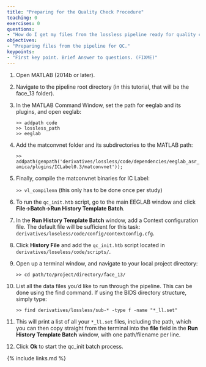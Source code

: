 ```yaml
---
title: "Preparing for the Quality Check Procedure"
teaching: 0
exercises: 0
questions:
- "How do I get my files from the lossless pipeline ready for quality checking?"
objectives:
- "Preparing files from the pipeline for QC."
keypoints:
- "First key point. Brief Answer to questions. (FIXME)"
---
```


1. Open MATLAB (2014b or later).

2. Navigate to the pipeline root directory (in this tutorial, that will be the face_13 folder).

3. In the MATLAB Command Window, set the path for eeglab and its plugins, and open eeglab: 

    `>> addpath code`  
    `>> lossless_path`  
    `>> eeglab`

4. Add the matconvnet folder and its subdirectories to the MATLAB path: 

    `>> addpath(genpath('derivatives/lossless/code/dependencies/eeglab_asr_amica/plugins/ICLabel0.3/matconvnet'));`

5. Finally, compile the matconvnet binaries for IC Label:

    `>> vl_compilenn` (this only has to be done once per study)

6. To run the `qc_init.htb` script, go to the main EEGLAB window and click **File->Batch->Run History Template Batch**.

7. In the **Run History Template Batch** window, add a Context configuration file. The default file will be sufficient for this task: `derivatives/loseless/code/config/contextconfig.cfg`. 

8. Click **History File** and add the `qc_init.htb` script located in `derivatives/loseless/code/scripts/`.

5. Open up a terminal window, and navigate to your local project directory:

    `>> cd path/to/project/directory/face_13/`

6. List all the data files you’d like to run through the pipeline. This can be done using the find command. If using the BIDS directory structure, simply type:

    `>> find derivatives/lossless/sub-* -type f -name "*_ll.set"`

7. This will print a list of all your `*_ll.set` files, including the path, which you can then copy straight from the terminal into the **file** field in the **Run History Template Batch** window, with one path/filename per line.

8. Click **Ok** to start the qc_init batch process.

{% include links.md %}


